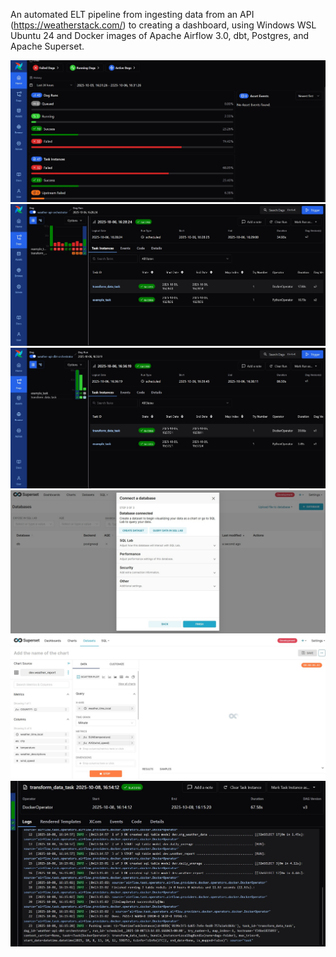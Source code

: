 An automated ELT pipeline from ingesting data from an API (https://weatherstack.com/) to creating a dashboard, using Windows WSL Ubuntu 24 and Docker images of Apache Airflow 3.0, dbt, Postgres, and Apache Superset.

<img src="https://github.com/Atlantic995/Airflow_Postgres_dbt_Superset/blob/main/Untitled.2.jpg" alt="img1">
<img src="https://github.com/Atlantic995/Airflow_Postgres_dbt_Superset/blob/main/Untitled.jpg" alt="img2">
<img src="https://github.com/Atlantic995/Airflow_Postgres_dbt_Superset/blob/main/Untitled3.jpg" alt="img3">
<img src="https://github.com/Atlantic995/Airflow_Postgres_dbt_Superset/blob/main/Untitled4.jpg" alt="img4">
<img src="https://github.com/Atlantic995/Airflow_Postgres_dbt_Superset/blob/main/Untitled5.jpg" alt="img5">
<img src="https://github.com/Atlantic995/Airflow_Postgres_dbt_Superset/blob/main/Untitled6..jpg" alt="img6">

    
